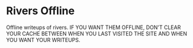 # Rivers Offline
Offline writeups of rivers.
IF YOU WANT THEM OFFLINE, DON'T CLEAR YOUR CACHE BETWEEN WHEN YOU LAST VISITED THE SITE AND WHEN YOU WANT YOUR WRITEUPS.
